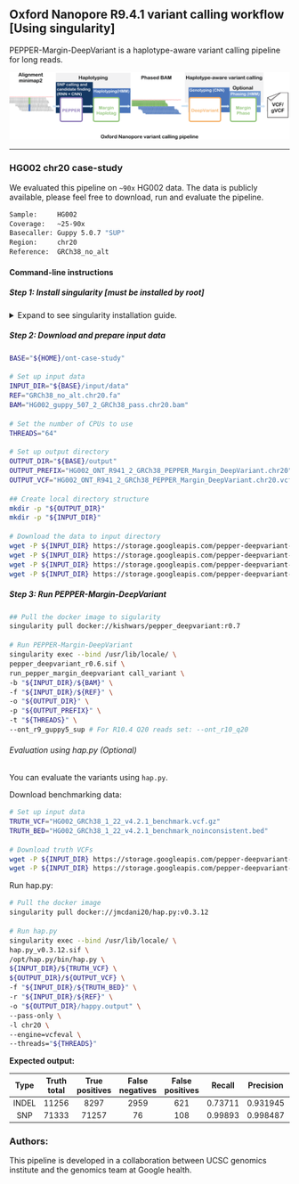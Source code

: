 ## Oxford Nanopore R9.4.1 variant calling workflow [Using singularity]
PEPPER-Margin-DeepVariant is a haplotype-aware variant calling pipeline for long reads.

<img src="../../img/PMDV_variant_calling_ONT_v5.png" alt="PEPPER-Margin-DeepVariant Variant Calling Workflow">

----

### HG002 chr20 case-study
We evaluated this pipeline on `~90x` HG002 data. The data is publicly available, please feel free to download, run and evaluate the pipeline.
```bash
Sample:     HG002
Coverage:   ~25-90x
Basecaller: Guppy 5.0.7 "SUP"
Region:     chr20
Reference:  GRCh38_no_alt
```

#### Command-line instructions
##### Step 1: Install singularity [must be installed by root]
<details>
<summary>
Expand to see singularity installation guide.
</summary>

Please install [Singularity](https://sylabs.io/guides/3.7/user-guide/quick_start.html#quick-installation-steps). This must be installed by the system admin.

Follow these installation [instructions](https://sylabs.io/guides/3.7/user-guide/quick_start.html#quick-installation-steps) to install Singularity 3.7, if you want to install a newer version please follow instructions from the [singulaity website](https://sylabs.io/).
```bash
# Install dependencies
sudo apt-get update && sudo apt-get install -y \
build-essential \
libssl-dev \
uuid-dev \
libgpgme11-dev \
squashfs-tools \
libseccomp-dev \
wget \
pkg-config \
git \
cryptsetup

# Install Go on linux: https://golang.org/doc/install
export VERSION=1.14.12 OS=linux ARCH=amd64 && \
wget https://dl.google.com/go/go$VERSION.$OS-$ARCH.tar.gz && \
sudo tar -C /usr/local -xzvf go$VERSION.$OS-$ARCH.tar.gz && \
rm go$VERSION.$OS-$ARCH.tar.gz

# Set environment variable
echo 'export PATH=/usr/local/go/bin:$PATH' >> ~/.bashrc && \
source ~/.bashrc

# Download and install singularity
export VERSION=3.7.0 && # adjust this as necessary \
wget https://github.com/hpcng/singularity/releases/download/v${VERSION}/singularity-${VERSION}.tar.gz && \
tar -xzf singularity-${VERSION}.tar.gz && \
cd singularity

# install sigularity
./mconfig && \
make -C builddir && \
sudo make -C builddir install  

# After installation is complete log out and log in
singularity help
```
</details>

##### Step 2: Download and prepare input data
```bash
BASE="${HOME}/ont-case-study"

# Set up input data
INPUT_DIR="${BASE}/input/data"
REF="GRCh38_no_alt.chr20.fa"
BAM="HG002_guppy_507_2_GRCh38_pass.chr20.bam"

# Set the number of CPUs to use
THREADS="64"

# Set up output directory
OUTPUT_DIR="${BASE}/output"
OUTPUT_PREFIX="HG002_ONT_R941_2_GRCh38_PEPPER_Margin_DeepVariant.chr20"
OUTPUT_VCF="HG002_ONT_R941_2_GRCh38_PEPPER_Margin_DeepVariant.chr20.vcf.gz"

## Create local directory structure
mkdir -p "${OUTPUT_DIR}"
mkdir -p "${INPUT_DIR}"

# Download the data to input directory
wget -P ${INPUT_DIR} https://storage.googleapis.com/pepper-deepvariant-public/usecase_data/HG002_guppy_507_2_GRCh38_pass.chr20.bam
wget -P ${INPUT_DIR} https://storage.googleapis.com/pepper-deepvariant-public/usecase_data/HG002_guppy_507_2_GRCh38_pass.chr20.bam.bai
wget -P ${INPUT_DIR} https://storage.googleapis.com/pepper-deepvariant-public/usecase_data/GRCh38_no_alt.chr20.fa
wget -P ${INPUT_DIR} https://storage.googleapis.com/pepper-deepvariant-public/usecase_data/GRCh38_no_alt.chr20.fa.fai
```

##### Step 3: Run PEPPER-Margin-DeepVariant
```bash
## Pull the docker image to sigularity
singularity pull docker://kishwars/pepper_deepvariant:r0.7

# Run PEPPER-Margin-DeepVariant
singularity exec --bind /usr/lib/locale/ \
pepper_deepvariant_r0.6.sif \
run_pepper_margin_deepvariant call_variant \
-b "${INPUT_DIR}/${BAM}" \
-f "${INPUT_DIR}/${REF}" \
-o "${OUTPUT_DIR}" \
-p "${OUTPUT_PREFIX}" \
-t "${THREADS}" \
--ont_r9_guppy5_sup # For R10.4 Q20 reads set: --ont_r10_q20
```

###### Evaluation using hap.py (Optional)
You can evaluate the variants using `hap.py`.

Download benchmarking data:
```bash
# Set up input data
TRUTH_VCF="HG002_GRCh38_1_22_v4.2.1_benchmark.vcf.gz"
TRUTH_BED="HG002_GRCh38_1_22_v4.2.1_benchmark_noinconsistent.bed"

# Download truth VCFs
wget -P ${INPUT_DIR} https://storage.googleapis.com/pepper-deepvariant-public/usecase_data/HG002_GRCh38_1_22_v4.2.1_benchmark.vcf.gz
wget -P ${INPUT_DIR} https://storage.googleapis.com/pepper-deepvariant-public/usecase_data/HG002_GRCh38_1_22_v4.2.1_benchmark_noinconsistent.bed
```

Run hap.py:
```bash
# Pull the docker image
singularity pull docker://jmcdani20/hap.py:v0.3.12

# Run hap.py
singularity exec --bind /usr/lib/locale/ \
hap.py_v0.3.12.sif \
/opt/hap.py/bin/hap.py \
${INPUT_DIR}/${TRUTH_VCF} \
${OUTPUT_DIR}/${OUTPUT_VCF} \
-f "${INPUT_DIR}/${TRUTH_BED}" \
-r "${INPUT_DIR}/${REF}" \
-o "${OUTPUT_DIR}/happy.output" \
--pass-only \
-l chr20 \
--engine=vcfeval \
--threads="${THREADS}"
```

**Expected output:**

|  Type | Truth<br>total | True<br>positives | False<br>negatives | False<br>positives |  Recall  | Precision | F1-Score |
|:-----:|:--------------:|:-----------------:|:------------------:|:------------------:|:--------:|:---------:|:--------:|
| INDEL |      11256     |        8297       |        2959        |        621         | 0.73711  |  0.931945 | 0.823161 |
|  SNP  |      71333     |       71257       |         76         |        108         | 0.99893  |  0.998487 | 0.998711 |

### Authors:
This pipeline is developed in a collaboration between UCSC genomics institute and the genomics team at Google health.
